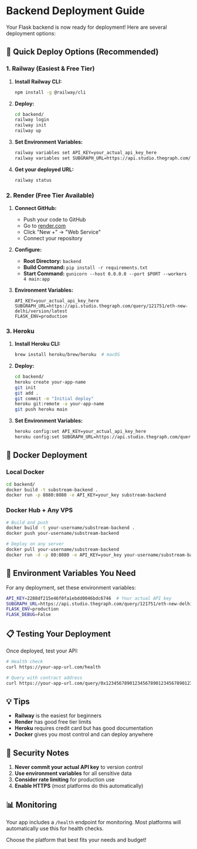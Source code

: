 # Backend Deployment Guide

Your Flask backend is now ready for deployment! Here are several deployment options:

## 🚀 Quick Deploy Options (Recommended)

### 1. Railway (Easiest & Free Tier)

1. **Install Railway CLI:**
   ```bash
   npm install -g @railway/cli
   ```

2. **Deploy:**
   ```bash
   cd backend/
   railway login
   railway init
   railway up
   ```

3. **Set Environment Variables:**
   ```bash
   railway variables set API_KEY=your_actual_api_key_here
   railway variables set SUBGRAPH_URL=https://api.studio.thegraph.com/query/121751/eth-new-delhi/version/latest
   ```

4. **Get your deployed URL:**
   ```bash
   railway status
   ```

### 2. Render (Free Tier Available)

1. **Connect GitHub:**
   - Push your code to GitHub
   - Go to [render.com](https://render.com)
   - Click "New +" → "Web Service"
   - Connect your repository

2. **Configure:**
   - **Root Directory:** `backend`
   - **Build Command:** `pip install -r requirements.txt`
   - **Start Command:** `gunicorn --host 0.0.0.0 --port $PORT --workers 4 main:app`

3. **Environment Variables:**
   ```
   API_KEY=your_actual_api_key_here
   SUBGRAPH_URL=https://api.studio.thegraph.com/query/121751/eth-new-delhi/version/latest
   FLASK_ENV=production
   ```

### 3. Heroku

1. **Install Heroku CLI:**
   ```bash
   brew install heroku/brew/heroku  # macOS
   ```

2. **Deploy:**
   ```bash
   cd backend/
   heroku create your-app-name
   git init
   git add .
   git commit -m "Initial deploy"
   heroku git:remote -a your-app-name
   git push heroku main
   ```

3. **Set Environment Variables:**
   ```bash
   heroku config:set API_KEY=your_actual_api_key_here
   heroku config:set SUBGRAPH_URL=https://api.studio.thegraph.com/query/121751/eth-new-delhi/version/latest
   ```

## 🐳 Docker Deployment

### Local Docker
```bash
cd backend/
docker build -t substream-backend .
docker run -p 8080:8080 -e API_KEY=your_key substream-backend
```

### Docker Hub + Any VPS
```bash
# Build and push
docker build -t your-username/substream-backend .
docker push your-username/substream-backend

# Deploy on any server
docker pull your-username/substream-backend
docker run -d -p 80:8080 -e API_KEY=your_key your-username/substream-backend
```

## 🔧 Environment Variables You Need

For any deployment, set these environment variables:

```bash
API_KEY=2288df215e46f0fa1ebdd0046bdc6746  # Your actual API key
SUBGRAPH_URL=https://api.studio.thegraph.com/query/121751/eth-new-delhi/version/latest
FLASK_ENV=production
FLASK_DEBUG=False
```

## 📋 Testing Your Deployment

Once deployed, test your API:

```bash
# Health check
curl https://your-app-url.com/health

# Query with contract address
curl https://your-app-url.com/query/0x1234567890123456789012345678901234567890
```

## 💡 Tips

- **Railway** is the easiest for beginners
- **Render** has good free tier limits
- **Heroku** requires credit card but has good documentation
- **Docker** gives you most control and can deploy anywhere

## 🚨 Security Notes

1. **Never commit your actual API key** to version control
2. **Use environment variables** for all sensitive data
3. **Consider rate limiting** for production use
4. **Enable HTTPS** (most platforms do this automatically)

## 📊 Monitoring

Your app includes a `/health` endpoint for monitoring. Most platforms will automatically use this for health checks.

Choose the platform that best fits your needs and budget!